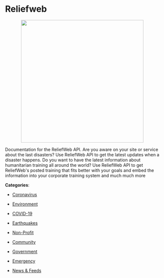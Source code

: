# Reliefweb
<p align="center">
    <img width="400" src="https://raw.githubusercontent.com/apis-list/apis-list/apis/reliefweb/logo_256x256.png" />
</p>

Documentation for the ReliefWeb API. Are you aware on your site or service about the last disasters? Use ReliefWeb API to get the latest updates when a disaster happens. Do you want to have the latest information about humanitarian training all around the world? Use ReliefWeb API to get ReliefWeb's posted training that fits better with your goals and embed the information into your corporate training system
and much much more



**Categories**:

- [Coronavirus](https://github.com/apis-list/apis-list#coronavirus)

- [Environment](https://github.com/apis-list/apis-list#environment)

- [COVID-19](https://github.com/apis-list/apis-list#covid-19)

- [Earthquakes](https://github.com/apis-list/apis-list#earthquakes)

- [Non-Profit](https://github.com/apis-list/apis-list#non-profit)

- [Community](https://github.com/apis-list/apis-list#community)

- [Government](https://github.com/apis-list/apis-list#government)

- [Emergency](https://github.com/apis-list/apis-list#emergency)

- [News & Feeds](https://github.com/apis-list/apis-list#news-and-feeds)



